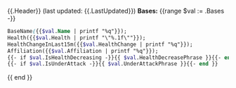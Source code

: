 {{.Header}} (last updated: {{.LastUpdated}})
**Bases:**
{{range $val := .Bases -}}
```scss
BaseName({{$val.Name | printf "%q"}});
Health({{$val.Health | printf "\"%.1f\""}});
HealthChangeInLast15m({{$val.HealthChange | printf "%q"}});
Affiliation({{$val.Affiliation | printf "%q"}});
{{- if $val.IsHealthDecreasing -}}{{ $val.HealthDecreasePhrase }}{{- end }}
{{- if $val.IsUnderAttack -}}{{ $val.UnderAttackPhrase }}{{- end }}
```
{{ end }}
